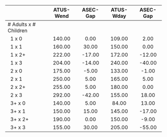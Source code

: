 
|                      |    ATUS-Wend |     ASEC-Gap |    ATUS-Wday |     ASEC-Gap |
| -------------------- | :----------: | :----------: | :----------: | :----------: |
| # Adults x # Children |              |              |              |              |
| &nbsp;&nbsp;1 x 0    |       140.00 |         0.00 |       109.00 |         2.00 |
| &nbsp;&nbsp;1 x 1    |       160.00 |        30.00 |       150.00 |         0.00 |
| &nbsp;&nbsp;1 x 2+   |       222.00 |       -17.00 |       172.00 |       -12.00 |
| &nbsp;&nbsp;1 x 3    |       204.00 |       -14.00 |       240.00 |       -40.00 |
| &nbsp;&nbsp;2 x 0    |       175.00 |        -5.00 |       133.00 |        -1.00 |
| &nbsp;&nbsp;2 x 1    |       250.00 |         5.00 |       165.00 |         5.00 |
| &nbsp;&nbsp;2 x 2+   |       255.00 |         5.00 |       180.00 |         0.00 |
| &nbsp;&nbsp;2 x 3    |       292.00 |       -42.00 |       155.00 |        18.00 |
| &nbsp;&nbsp;3+ x 0   |       140.00 |         5.00 |        84.00 |        13.00 |
| &nbsp;&nbsp;3+ x 1   |       150.00 |        15.00 |       145.00 |       -17.00 |
| &nbsp;&nbsp;3+ x 2+  |       190.00 |         0.00 |       150.00 |        -9.00 |
| &nbsp;&nbsp;3+ x 3   |       155.00 |        30.00 |       205.00 |       -55.00 |

